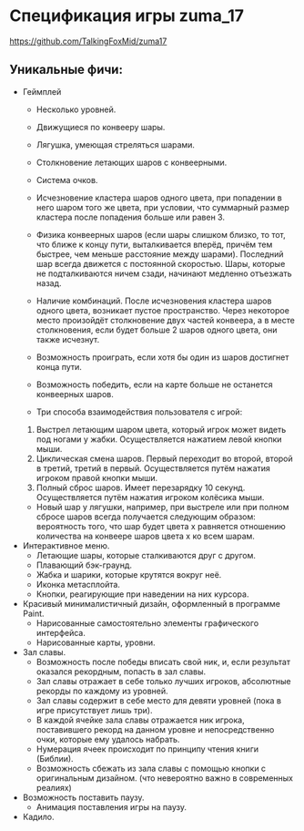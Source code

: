 # Спецификация игры zuma_17
https://github.com/TalkingFoxMid/zuma17
## Уникальные фичи:
- Геймплей
    - Несколько уровней.
    - Движущиеся по конвееру шары.
    - Лягушка, умеющая стреляться шарами.
    - Столкновение летающих шаров с конвеерными.
    - Система очков.
    - Исчезновение кластера шаров одного цвета,
    при попадении в него шаром того же цвета, при условии, что
      суммарный размер кластера после попадения больше или равен 3.
    
    - Физика конвеерных шаров (если шары слишком близко, то тот, что ближе
      к концу пути, выталкивается вперёд, причём тем быстрее, чем
      меньше расстояние между шарами). Последний шар всегда движется с постоянной скоростью. 
      Шары, которые не подталкиваются ничем сзади, начинают медленно отъезжать назад.
    - Наличие комбинаций. После исчезновения кластера шаров одного цвета, возникает пустое пространство.
      Через некоторое место произойдёт столкновение двух частей конвеера, а в месте столкновения, если будет больше 2
      шаров одного цвета, они также исчезнут.
    - Возможность проиграть, если хотя бы один из шаров достигнет конца пути.
    - Возможность победить, если на карте больше не останется конвеерных шаров.
    - Три способа взаимодействия пользователя с игрой:
    1) Выстрел летающим шаром цвета, который игрок может видеть
    под ногами у жабки. Осуществляется нажатием левой кнопки мыши.
    2) Циклическая смена шаров. Первый переходит во второй, второй в третий, третий в первый.
    Осуществляется путём нажатия игроком правой кнопки мыши.
    3) Полный сброс шаров. Имеет перезарядку 10 секунд. Осуществляется путём нажатия игроком
    колёсика мыши.
    - Новый шар у лягушки, например, при выстреле или при полном сбросе шаров всегда получается следующим образом:
  вероятность того, что шар будет цвета x равняется отношению количества на конвеере шаров цвета x ко всем шарам.
- Интерактивное меню.
    - Летающие шары, которые сталкиваются друг с другом.
    - Плавающий бэк-граунд.
    - Жабка и шарики, которые крутятся вокруг неё.
    - Иконка метасплойта.
    - Кнопки, реагирующие при наведении на них курсора.
- Красивый минималистичный дизайн, оформленный в программе Paint.
    - Нарисованные самостоятельно элементы графического интерфейса.
    - Нарисованные карты, уровни.
- Зал славы.
    - Возможность после победы вписать свой ник, и, если результат оказался рекордным,
    попасть в зал славы.
    - Зал славы отражает в себе только лучших игроков, абсолютные рекорды по каждому из уровней.
    - Зал славы содержит в себе место для девяти уровней (пока в игре присутствует лишь три).
    - В каждой ячейке зала славы отражается ник игрока, поставившего рекорд на данном уровне
    и непосредственно очки, которые ему удалось набрать.
    - Нумерация ячеек происходит по принципу чтения книги (Библии).
    - Возможность сбежать из зала славы с помощью кнопки с оригинальным дизайном. (что невероятно важно в современных реалиях)
- Возможность поставить паузу.
    - Анимация поставления игры на паузу.
- Кадило.